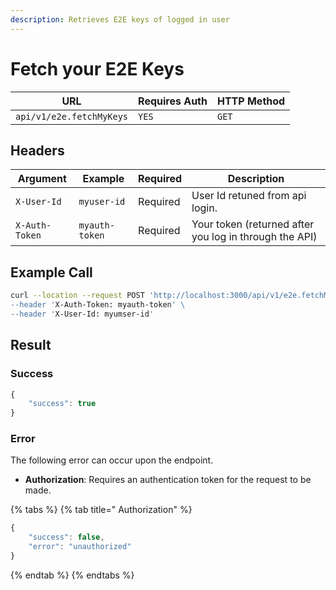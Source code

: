 ```yaml
---
description: Retrieves E2E keys of logged in user
---
```


# Fetch your E2E Keys

| URL                      | Requires Auth | HTTP Method |
| ------------------------ | ------------- | ----------- |
| `api/v1/e2e.fetchMyKeys` | `YES`         | `GET`       |

## Headers

| Argument       | Example        | Required | Description                                            |
| -------------- | -------------- | -------- | ------------------------------------------------------ |
| `X-User-Id`    | `myuser-id`    | Required | User Id retuned from api login.                        |
| `X-Auth-Token` | `myauth-token` | Required | Your token (returned after you log in through the API) |

## Example Call

```bash
curl --location --request POST 'http://localhost:3000/api/v1/e2e.fetchMyKeys\
--header 'X-Auth-Token: myauth-token' \
--header 'X-User-Id: myumser-id'
```

## Result

### Success

```javascript
{
    "success": true
}
```

### Error

The following error can occur upon the endpoint.

* **Authorization**: Requires an authentication token for the request to be made.

{% tabs %}
{% tab title=" Authorization" %}
```javascript
{
    "success": false,
    "error": "unauthorized"
}
```
{% endtab %}
{% endtabs %}
